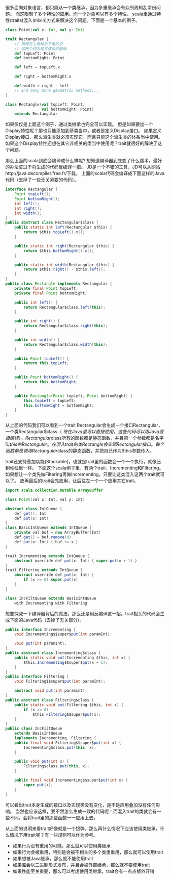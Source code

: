 很多面向对象语言，都只能从一个类继承，因为多重继承会有众所周知乱辈份问题。
而这限制了多个特性的应用。而一个对象可以有多个特性。
scala里通过特性(traits)混入(mixin)方式来解决这个问题。下面是一个基本的例子。

```scala
class Point(val x: Int, val y: Int)

trait Rectangular {
    // 声明左上角和右下角的点
    // 这两个作为其它成员的基础
    def topLeft: Point
    def bottomRight: Point

    def left = topLeft.x

    def right = bottomRight.x

    def width = right - left
    // and many more geometric methods...
}

class Rectangle(val topLeft: Point,
                val bottomRight: Point)
    extends Rectangular
```

如果仅仅是上面这个例子，通过类继承也完全可以实现。
但是如果要加一个Display特性呢？那也只能添加到基类当中，或者是定义Display接口。
如果定义Display接口，那么派生类就必须实现它，而且只能这个派生类的体系当中使用。
如果这个Display特性还想在其它非相关的类当中使用呢？trait就很好的解决了这个问题。


那么上面的scala到底会编译成什么样呢? 想知道编译器到底变了什么魔术，最好的办法莫过于将生成的代码反编译一把。
JD是一个不错的工具，JD可以从网站http://java.decompiler.free.fr/下载。
上面的scala代码会编译成下面这样的Java代码（去掉了一些无关紧要的代码）。

```java
interface Rectangular {
	Point topLeft();
	Point bottomRight();
	int left();
	int right();
	int width();
}
public abstract class Rectangular$class {
	public static int left(Rectangular $this) {
		return $this.topLeft().x();
	}

	public static int right(Rectangular $this) {
		return $this.bottomRight().x();
	}

	public static int width(Rectangular $this) {
		return $this.right() - $this.left();
	}
}
public class Rectangle implements Rectangular {
	private final Point topLeft;
	private final Point bottomRight;

	public int left() {
		return Rectangular$class.left(this);
	}

	public int right() {
		return Rectangular$class.right(this);
	}

	public int width() {
		return Rectangular$class.width(this);
	}

	public Point topLeft() {
		return this.topLeft;
	}

	public Point bottomRight() {
		return this.bottomRight;
	}

	public Rectangle(Point topLeft, Point bottomRight) {
		this.topLeft = topLeft;
		this.bottomRight = bottomRight;
	}
}
```

从上面的代码我们可以看到一个trait Rectangular会生成一个接口Rectangular，
一个类Rectangular$class（ $符在Java里可以直接使用，这些代码可以用Java直接编译）。
Rectangular$class所有的函数都是静态函数，并且第一个参数都是名字叫$this的Rectangular。
在混入trait的类Rectangle会实现Rectangular接口。
每个函数都是调用Rectangular$class的静态函数，并把自己作为$this参数传入。

trait还支持叠加功能(Stackable)，也就是trait里的函数会一个一个执行，就像压到堆栈里一样。
下面这个scala例子里，有两个trait，Incrementing和Filtering。
如果想让一个类先做Filtering再做Incrementing，只要让这类混入这两个trait就可以了。
放再最后的trait会先应用，让后往左一个一个应用其它trait。

```java
import scala.collection.mutable.ArrayBuffer

class Point(val x: Int, val y: Int)

abstract class IntQueue {
    def get(): Int
    def put(x: Int)
}
class BasicIntQueue extends IntQueue {
    private val buf = new ArrayBuffer[Int]
    def get() = buf.remove(0)
    def put(x: Int) { buf += x }
}

trait Incrementing extends IntQueue {
    abstract override def put(x: Int) { super.put(x + 1) }
}
trait Filtering extends IntQueue {
    abstract override def put(x: Int) {
        if (x >= 0) super.put(x)
    }
}

class IncFiltQueue extends BasicIntQueue
    with Incrementing with Filtering
```

想要探究一下编译器背后的魔法，那么还是用反编译这一招。trait相关的代码会生成下面的Java代码（去掉了无关部分）。

```java
public interface Incrementing {
	void Incrementing$$super$put(int paramInt);

	void put(int paramInt);
}
public abstract class Incrementing$class {
	public static void put(Incrementing $this, int x) {
		$this.Incrementing$$super$put(x + 1);
	}
}
public interface Filtering {
	void Filtering$$super$put(int paramInt);

	abstract void put(int paramInt);
}
public abstract class Filtering$class {
	public static void put(Filtering $this, int x) {
		if (x >= 0)
			$this.Filtering$$super$put(x);
	}
}
public class IncFiltQueue
    extends BasicIntQueue
    implements Incrementing, Filtering {
	public final void Filtering$$super$put(int x) {
		Incrementing$class.put(this, x);
	}

	public void put(int x) {
		Filtering$class.put(this, x);
	}

	public final void Incrementing$$super$put(int x) {
		super.put(x);
	}
}
```

可以看出trait本身生成的接口以及实现类没有变化，是不是应用叠加没有任何影响。
当然也应该这样，要不然怎么生成一致的代码呢！而混入trait的类就会有一些不同，会将trait里的那些函数一一应用上去。

从上面的说明来看trait好像就是一个银弹。那么再什么情况下应该使用类继承，什么情况下用trait呢？有一些规则可以作为参考。
* 如果行为没有重用的可能，那么就可以使用类继承
* 如果行为会被重用，特别是会被不相关的多个类里重用，那么就可以使用trait
* 如果想被Java继承，那么就不能使用trait
* 如果库会以二进制形式发布，并且会被外部继承，那么就不要使用trait
* 如果性能至关重要，那么可以考虑使用类继承，trait会有一点点额外开销
